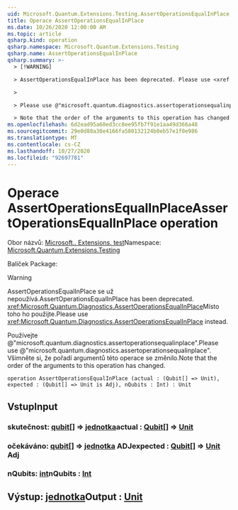 ```yaml
---
uid: Microsoft.Quantum.Extensions.Testing.AssertOperationsEqualInPlace
title: Operace AssertOperationsEqualInPlace
ms.date: 10/26/2020 12:00:00 AM
ms.topic: article
qsharp.kind: operation
qsharp.namespace: Microsoft.Quantum.Extensions.Testing
qsharp.name: AssertOperationsEqualInPlace
qsharp.summary: >-
  > [!WARNING]

  > AssertOperationsEqualInPlace has been deprecated. Please use <xref:Microsoft.Quantum.Diagnostics.AssertOperationsEqualInPlace> instead.

  >

  > Please use @"microsoft.quantum.diagnostics.assertoperationsequalinplace".

  > Note that the order of the arguments to this operation has changed.
ms.openlocfilehash: 6d2ead95a60ed3cc8ee95fb7f91e1aa49d366a48
ms.sourcegitcommit: 29e0d88a30e4166fa580132124b0eb57e1f0e986
ms.translationtype: MT
ms.contentlocale: cs-CZ
ms.lasthandoff: 10/27/2020
ms.locfileid: "92697781"
---
```

# <a name="assertoperationsequalinplace-operation"></a><span data-ttu-id="718bf-102">Operace AssertOperationsEqualInPlace</span><span class="sxs-lookup"><span data-stu-id="718bf-102">AssertOperationsEqualInPlace operation</span></span>

<span data-ttu-id="718bf-103">Obor názvů: [Microsoft.. Extensions. test](xref:Microsoft.Quantum.Extensions.Testing)</span><span class="sxs-lookup"><span data-stu-id="718bf-103">Namespace: [Microsoft.Quantum.Extensions.Testing](xref:Microsoft.Quantum.Extensions.Testing)</span></span>

<span data-ttu-id="718bf-104">Balíček [](https://nuget.org/packages/)</span><span class="sxs-lookup"><span data-stu-id="718bf-104">Package: [](https://nuget.org/packages/)</span></span>


> [!WARNING]
> <span data-ttu-id="718bf-105">AssertOperationsEqualInPlace se už nepoužívá.</span><span class="sxs-lookup"><span data-stu-id="718bf-105">AssertOperationsEqualInPlace has been deprecated.</span></span> <span data-ttu-id="718bf-106"><xref:Microsoft.Quantum.Diagnostics.AssertOperationsEqualInPlace>Místo toho ho použijte.</span><span class="sxs-lookup"><span data-stu-id="718bf-106">Please use <xref:Microsoft.Quantum.Diagnostics.AssertOperationsEqualInPlace> instead.</span></span>
>
> <span data-ttu-id="718bf-107">Používejte @"microsoft.quantum.diagnostics.assertoperationsequalinplace".</span><span class="sxs-lookup"><span data-stu-id="718bf-107">Please use @"microsoft.quantum.diagnostics.assertoperationsequalinplace".</span></span>
> <span data-ttu-id="718bf-108">Všimněte si, že pořadí argumentů této operace se změnilo.</span><span class="sxs-lookup"><span data-stu-id="718bf-108">Note that the order of the arguments to this operation has changed.</span></span>



```qsharp
operation AssertOperationsEqualInPlace (actual : (Qubit[] => Unit), expected : (Qubit[] => Unit is Adj), nQubits : Int) : Unit
```


## <a name="input"></a><span data-ttu-id="718bf-109">Vstup</span><span class="sxs-lookup"><span data-stu-id="718bf-109">Input</span></span>

### <a name="actual--qubit--unit"></a><span data-ttu-id="718bf-110">skutečnost: [qubit](xref:microsoft.quantum.lang-ref.qubit)[] => [jednotka](xref:microsoft.quantum.lang-ref.unit)</span><span class="sxs-lookup"><span data-stu-id="718bf-110">actual : [Qubit](xref:microsoft.quantum.lang-ref.qubit)[] => [Unit](xref:microsoft.quantum.lang-ref.unit)</span></span> 




### <a name="expected--qubit--unit-adj"></a><span data-ttu-id="718bf-111">očekáváno: [qubit](xref:microsoft.quantum.lang-ref.qubit)[] => [jednotka](xref:microsoft.quantum.lang-ref.unit) ADJ</span><span class="sxs-lookup"><span data-stu-id="718bf-111">expected : [Qubit](xref:microsoft.quantum.lang-ref.qubit)[] => [Unit](xref:microsoft.quantum.lang-ref.unit) Adj</span></span>




### <a name="nqubits--int"></a><span data-ttu-id="718bf-112">nQubits: [int](xref:microsoft.quantum.lang-ref.int)</span><span class="sxs-lookup"><span data-stu-id="718bf-112">nQubits : [Int](xref:microsoft.quantum.lang-ref.int)</span></span>





## <a name="output--unit"></a><span data-ttu-id="718bf-113">Výstup: [jednotka](xref:microsoft.quantum.lang-ref.unit)</span><span class="sxs-lookup"><span data-stu-id="718bf-113">Output : [Unit](xref:microsoft.quantum.lang-ref.unit)</span></span>

